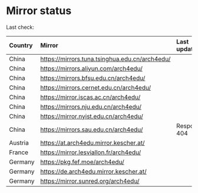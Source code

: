<script src="./time.js"></script>
# Mirror status
Last check: <script type="text/javascript">localize(1709097486.8534427);</script>

|Country|Mirror|Last update|
|:------|:-----|:----------|
|China|https://mirrors.tuna.tsinghua.edu.cn/arch4edu/|<script type="text/javascript">localize(1709058937);</script>|
|China|https://mirrors.aliyun.com/arch4edu/|<script type="text/javascript">localize(1709058937);</script>|
|China|https://mirrors.bfsu.edu.cn/arch4edu/|<script type="text/javascript">localize(1709058937);</script>|
|China|https://mirrors.cernet.edu.cn/arch4edu/|<script type="text/javascript">localize(1709058937);</script>|
|China|https://mirror.iscas.ac.cn/arch4edu/|<script type="text/javascript">localize(1709058937);</script>|
|China|https://mirrors.nju.edu.cn/arch4edu/|<script type="text/javascript">localize(1709058937);</script>|
|China|https://mirror.nyist.edu.cn/arch4edu/|<script type="text/javascript">localize(1709058937);</script>|
|China|https://mirrors.sau.edu.cn/arch4edu/|Response 404|
|Austria|https://at.arch4edu.mirror.kescher.at/|<script type="text/javascript">localize(1709058937);</script>|
|France|https://mirror.lesviallon.fr/arch4edu/|<script type="text/javascript">localize(1709058937);</script>|
|Germany|https://pkg.fef.moe/arch4edu/|<script type="text/javascript">localize(1709058937);</script>|
|Germany|https://de.arch4edu.mirror.kescher.at/|<script type="text/javascript">localize(1709058937);</script>|
|Germany|https://mirror.sunred.org/arch4edu/|<script type="text/javascript">localize(1709058937);</script>|

<script src="./tablefilter/tablefilter.js"></script>
<script src="./table.js"></script>